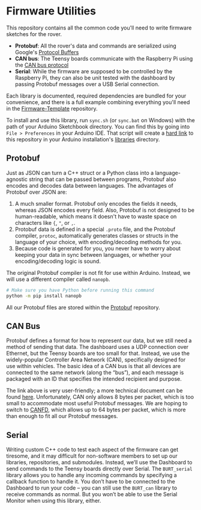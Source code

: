 # Firmware Utilities

This repository contains all the common code you'll need to write firmware sketches for the rover. 

- **Protobuf**: All the rover's data and commands are serialized using Google's [Protocol Buffers](https://protobuf.dev/)
- **CAN bus**: The Teensy boards communicate with the Raspberry Pi using the [CAN bus protocol](https://www.csselectronics.com/pages/can-bus-simple-intro-tutorial)
- **Serial**: While the firmware are supposed to be controlled by the Raspberry Pi, they can also be unit tested with the dashboard by passing Protobuf messages over a USB Serial connection.

Each library is documented, required dependencies are bundled for your convenience, and there is a full example combining everything you'll need in the [Firmware-Template](https://github.com/BinghamtonRover/Firmware-Template) repository.

To install and use this library, run `sync.sh` (or `sync.bat` on Windows) with the path of your Arduino Sketchbook directory. You can find this by going into `File > Preferences` in your Arduino IDE. That script will create a [hard link](https://stackoverflow.com/q/185899/9392211) to this repository in your Arduino installation's [libraries](https://docs.arduino.cc/software/ide-v1/tutorials/installing-libraries#manual-installation) directory. 

## Protobuf 

Just as JSON can turn a C++ struct or a Python class into a language-agnostic string that can be passed between programs, Protobuf also encodes and decodes data between languages. The advantages of Protobuf over JSON are: 

1. A much smaller format. Protobuf only encodes the fields it needs, whereas JSON encodes every field. Also, Protobuf is not designed to be human-readable, which means it doesn't have to waste space on characters like `{`, `"`, or `,`.
2. Protobuf data is defined in a special `.proto` file, and the Protobuf compiler, `protoc`, automatically generates classes or structs in the language of your choice, with encoding/decoding methods for you. 
3. Because code is generated for you, you never have to worry about keeping your data in sync between languages, or whether your encoding/decoding logic is sound. 

The original Protobuf compiler is not fit for use within Arduino. Instead, we will use a different compiler called `nanopb`.

```bash
# Make sure you have Python before running this command
python -m pip install nanopb
```

All our Protobuf files are stored within the [Protobuf](https://github.com/BinghamtonRover/Protobuf) repository.

## CAN Bus

Protobuf defines a format for how to represent our data, but we still need a method of sending that data. The dashboard uses a UDP connection over Ethernet, but the Teensy boards are too small for that. Instead, we use the widely-popular Controller Area Network (CAN), specifically designed for use within vehicles. The basic idea of a CAN bus is that all devices are connected to the same network (along the “bus”), and each message is packaged with an ID that specifies the intended recipient and purpose. 

The link above is very user-friendly; a more technical document can be found [here](https://www.ti.com/lit/an/sloa101b/sloa101b.pdf). Unfortunately, CAN only allows 8 bytes per packet, which is too small to accommodate most useful Protobuf messages. We are hoping to switch to [CANFD](https://www.csselectronics.com/pages/can-fd-flexible-data-rate-intro), which allows up to 64 bytes per packet, which is more than enough to fit all our Protobuf messages.

## Serial

Writing custom C++ code to test each aspect of the firmware can get tiresome, and it may difficult for non-software members to set up our libraries, repositories, and submodules. Instead, we’ll use the Dashboard to send commands to the Teensy boards directly over Serial. The `BURT_serial` library allows you to handle any incoming commands by specifying a callback function to handle it. You don’t have to be connected to the Dashboard to run your code – you can still use the `BURT_can` library to receive commands as normal. But you won’t be able to use the Serial Monitor when using this library, either. 
